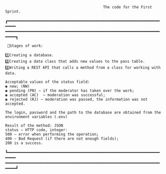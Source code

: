                                                 The code for the First Sprint.
┏━━━━━━━━━━━━━━━━━━━━━━━━━━━━━━━━━━━━━━━━━━━━━━━━━━━━━━━━━━━━━━ ━━━━━━━━━━━━━━━━━━━━━━━━━━━━━━━━━━━━━━━━━━━━━━━━━━━━━━━━━━━━━━━┓
     
     📜Stages of work:
     
    1️⃣Creating a database.
    2️⃣Creating a data class that adds new values to the pass table.
    3️⃣Writing a REST API that calls a method from a class for working with data.

    Acceptable values of the status field:
    ◉ new; (NW)
    ◉ pending (PN) — if the moderator has taken over the work;
    ◉ accepted (AC)  — moderation was successful;
    ◉ rejected (RJ) — moderation was passed, the information was not accepted.

    The login, password and the path to the database are obtained from the environment variables (.env)

    Result of the method: JSON
    status — HTTP code, integer:
    500 — error when performing the operation;
    400 — Bad Request (if there are not enough fields);
    200 is a success.
    
┗━━━━━━━━━━━━━━━━━━━━━━━━━━━━━━━━━━━━━━━━━━━━━━━━━━━━━━━━━━━━━━ ━━━━━━━━━━━━━━━━━━━━━━━━━━━━━━━━━━━━━━━━━━━━━━━━━━━━━━━━━━━━━━━┛
